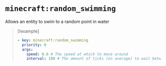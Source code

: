 # `minecraft:random_swimming`

Allows an entity to swim to a random point in water

> [!example]
> ```yaml
> - key: minecraft:random_swimming
>   priority: 0
>   args:
>     speed: 0.6 # The speed at which to move around
>     interval: 100 # The amount of ticks (on average) to wait between swimming around
> ```
